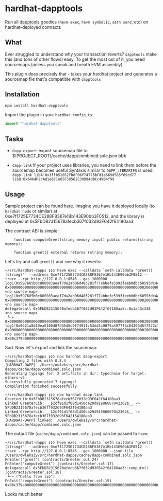 # hardhat-dapptools

Run all [dapptools](https://dapp.tools/) goodies (`hevm exec`, `hevm symbolic`, `seth send`, etc) on hardhat-deployed contracts

## What

Ever struggled to understand why your transaction reverts? `dapptools` make this (and tons of other flows) easy.
To get the most out of it, you need sourcemaps (unless you speak and breath EVM assembly).

This plugin does precisely that - takes your hardhat project and generates a sourcemap file that's compatible with `dapptools`

## Installation

```bash
npm install hardhat-dapptools
```

Import the plugin in your `hardhat.config.ts`:

```ts
import "hardhat-dapptools"
```

## Tasks

* `dapp-export`: export sourcemap file to $(PROJECT_ROOT)/cache/dapp/combined.solc.json
bbb

* `dapp-link` If your project uses libraries, you need to link them before the sourcemap becomes useful
Syntaxis similar to `DAPP_LIBRARIES` is used: `dapp-link libA:0x3ffb52852Fb8F06f74775bFd1a669d585f89cd77 libB:0x6464F2cAd1e071e05F38562C38D94d8Cc49B4f99`

## Usage

Sample project can be found [here](test/fixture-projects/hardhat-project).
Imagine you have it deployed locally (to `hardhat node` or similar) at 0xe7f1725E7734CE288F8367e1Bb143E90bb3F0512, and the library is deployed at 0x5FbDB2315678afecb367f032d93F642f64180aa3

The contract ABI is simple:
```solidity
    function computeGreet(string memory input) public returns(string memory);

    function greet() external returns (string memory);
```

Let's try and call `greet()` and see why it reverts:
```
~/src/hardhat-dapps ❯❯❯ hevm exec --calldata `seth calldata "greet()(string)"` --address 0xe7f1725E7734CE288F8367e1Bb143E90bb3F0512 --trace --rpc http://127.0.0.1:8545 --gas 1000000
log1(0x597685b0c880083aeaf7da2ab06d483281f77abbefe5993feeb0dbc60593dc44, 0x000000000000000000000000000000000000000000000000000000000000002000000000000000000000000000000000000000000000000000000000000000056772656574000000000000000000000000000000000000000000000000000000) <no source map>
log1(0x597685b0c880083aeaf7da2ab06d483281f77abbefe5993feeb0dbc60593dc44, 0x0000000000000000000000000000000000000000000000000000000000000020000000000000000000000000000000000000000000000000000000000000000c636f6d7075746547726565740000000000000000000000000000000000000000) <no source map>
delegatecall 0x5FbDB2315678afecb367f032d93F642f64180aa3::0x1a43c338 <no source map>
 └╴← 0x0000000000000000000000000000000000000000000000000000000000000020000000000000000000000000000000000000000000000000000000000000000e68656c6c6f2066726f6d206c6962000000000000000000000000000000000000
log1(0x9621a8d19ea0100d87d35d5c9f74911c53dd3a9879a4977f3c84399d5f7572c7, 0x0000000000000000000000000000000000000000000000000000000000000020000000000000000000000000000000000000000000000000000000000000000c636f6d7075746547726565740000000000000000000000000000000000000000) <no source map>
0x08c379a00000000000000000000000000000000000000000000000000000000000000020000000000000000000000000000000000000000000000000000000000000001e48656c6c6f2c2048617264686174212e68656c6c6f2066726f6d206c69620000
```

Sad. Now let's export and link the sourcemap:
```
~/src/hardhat-dapps ❯❯❯ npx hardhat dapp-export
Compiling 2 files with 0.8.4
[HARDHAT-DAPP]	/Users/owleksiy/src/hardhat-dapps/cache/dapp/combined.solc.json
Generating typings for: 2 artifacts in dir: typechain for target: ethers-v5
Successfully generated 7 typings!
Compilation finished successfully

~/src/hardhat-dapps ❯❯❯ npx hardhat dapp-link GreeterLib:0x5FbDB2315678afecb367f032d93F642f64180aa3
Linked GreeterLib: __$2cf91d1f08d1450ca29d91986067042362$__ -> 5FbDB2315678afecb367f032d93F642f64180aa3
Linked GreeterLib: __$2cf91d1f08d1450ca29d91986067042362$__ -> 5FbDB2315678afecb367f032d93F642f64180aa3
[HARDHAT-DAPP] linked:  /Users/owleksiy/src/hardhat-dapps/cache/dapp/combined.solc.json
```

The output file (`cache/dapp/combined.solc.json`) can be passed to `hevm`:
```
~/src/hardhat-dapps ❯❯❯ hevm exec --calldata `seth calldata "greet()(string)"` --address 0xe7f1725E7734CE288F8367e1Bb143E90bb3F0512 --trace --rpc http://127.0.0.1:8545 --gas 1000000 --json-file /Users/owleksiy/src/hardhat-dapps/cache/dapp/combined.solc.json
FnEnter("greet") (contracts/Greeter.sol:24)
FnEnter("computeGreet") (contracts/Greeter.sol:17)
delegatecall 0x5FbDB2315678afecb367f032d93F642f64180aa3::compute() (contracts/Greeter.sol:18)
 └╴← ("hello from lib")
FnExit("computeGreet") (contracts/Greeter.sol:19)
0x08c379a00000000000000000000000000000000000000000000000000000000000000020000000000000000000000000000000000000000000000000000000000000001e48656c6c6f2c2048617264686174212e68656c6c6f2066726f6d206c69620000
```
Looks much better


